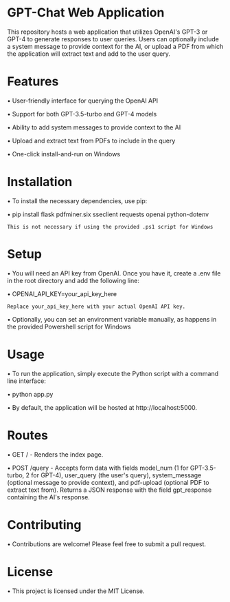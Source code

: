 # GPT-Chat Web Application

This repository hosts a web application that utilizes OpenAI's GPT-3 or GPT-4 to generate responses to user queries. Users can optionally include a system message to provide context for the AI, or upload a PDF from which the application will extract text and add to the user query.


# Features

• User-friendly interface for querying the OpenAI API

• Support for both GPT-3.5-turbo and GPT-4 models

• Ability to add system messages to provide context to the AI

• Upload and extract text from PDFs to include in the query

• One-click install-and-run on Windows


# Installation

• To install the necessary dependencies, use pip:

  • pip install flask pdfminer.six sseclient requests openai python-dotenv
  
  `This is not necessary if using the provided .ps1 script for Windows`


# Setup

• You will need an API key from OpenAI. Once you have it, create a .env file in the root directory and add the following line:

  • OPENAI_API_KEY=your_api_key_here
  
  `Replace your_api_key_here with your actual OpenAI API key.`
  
• Optionally, you can set an environment variable manually, as happens in the provided Powershell script for Windows


# Usage

• To run the application, simply execute the Python script with a command line interface:

  • python app.py
  
  • By default, the application will be hosted at http://localhost:5000.


# Routes

• GET / - Renders the index page.

• POST /query - Accepts form data with fields model_num (1 for GPT-3.5-turbo, 2 for GPT-4), user_query (the user's query), system_message (optional message to provide context), and pdf-upload (optional PDF to extract text from). Returns a JSON response with the field gpt_response containing the AI's response.


# Contributing

• Contributions are welcome! Please feel free to submit a pull request.


# License

• This project is licensed under the MIT License.
